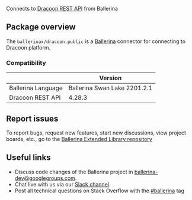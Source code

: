 Connects to [Dracoon REST API](https://cloud.support.dracoon.com/hc/en-us/articles/115005447729-API-overview) from Ballerina

## Package overview

The `ballerinax/dracoon.public` is a [Ballerina](https://ballerina.io/) connector for connecting to Dracoon platform.

### Compatibility
|                      | Version                    |
|----------------------|----------------------------|
| Ballerina Language   | Ballerina Swan Lake 2201.2.1 |
| Dracoon REST API     | 4.28.3                     |

## Report issues
To report bugs, request new features, start new discussions, view project boards, etc., go to the [Ballerina Extended Library repository](https://github.com/ballerina-platform/ballerina-extended-library)

## Useful links
- Discuss code changes of the Ballerina project in [ballerina-dev@googlegroups.com](mailto:ballerina-dev@googlegroups.com).
- Chat live with us via our [Slack channel](https://ballerina.io/community/slack/).
- Post all technical questions on Stack Overflow with the [#ballerina](https://stackoverflow.com/questions/tagged/ballerina) tag
